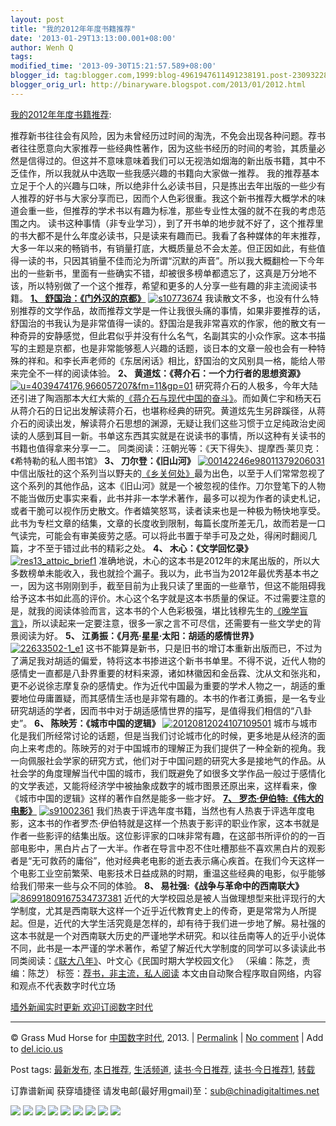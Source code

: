 ```yaml
---
layout: post
title: "我的2012年年度书籍推荐"
date: '2013-01-29T13:13:00.001+08:00'
author: Wenh Q
tags:
modified_time: '2013-09-30T15:21:57.589+08:00'
blogger_id: tag:blogger.com,1999:blog-4961947611491238191.post-2309322817814956036
blogger_orig_url: http://binaryware.blogspot.com/2013/01/2012.html
---
```

[我的2012年年度书籍推荐](http://feedproxy.google.com/~r/chinagfwblog/~3/Xp8pV8UWLfI/):


推荐新书往往会有风险，因为未曾经历过时间的淘洗，不免会出现各种问题。荐书者往往愿意向大家推荐一些经典性著作，因为这些书经历的时间的考验，其质量必然是信得过的。但这并不意味意味着我们可以无视浩如烟海的新出版书籍，其中不乏佳作，所以我就从中选取一些我感兴趣的书籍向大家做一推荐。
我的推荐基本立足于个人的兴趣与口味，所以绝非什么必读书目，只是拣出去年出版的一些少有人推荐的好书与大家分享而已，因而个人色彩很重。我这个新书推荐大概学术的味道会重一些，但推荐的学术书以有趣为标准，那些专业性太强的就不在我的考虑范围之内。
读书这种事情（非专业学习），到了开书单的地步就不好了，这个推荐里的书大都不是什么年度必读书，只是读来有趣而已。我看了各种媒体的年末推荐，大多一年以来的畅销书，有销量打底，大概质量总不会太差。但正因如此，有些值得一读的书，只因其销量不佳而沦为所谓“沉默的声音”。所以我大概翻检一下今年出的一些新书，里面有一些确实不错，却被很多榜单都遗忘了，这真是万分地不该，所以特别做了一个这个推荐，希望和更多的人分享一些有趣的非主流阅读书籍。
**[1、
舒国治：《门外汉的京都》](http://ishare.iask.sina.com.cn/f/16817067.html)**
[![s10773674](http://ibeidou.net/wp-content/uploads/2013/01/s10773674-178x250.jpg)](http://ibeidou.net/?attachment_id=29296)
我读散文不多，也没有什么特别推荐的文学作品，故而推荐文学是一件让我很头痛的事情，如果非要推荐的话，舒国治的书我认为是非常值得一读的。舒国治是我非常喜欢的作家，他的散文有一种奇异的安静感觉，但此君似乎并没有什么名气，名副其实的小众作家。这本书描写的主题是京都，也是非常能够惹人兴趣的话题，谈日本的文章一般也会有一种特殊的祥和。和李长声老师的《东居闲话》相比，舒国治的文风别具一格，能给人带来完全不一样的阅读体验。
**2、 黄道炫：《蒋介石：一个力行者的思想资源》**
[![u=4039474176,966057207&fm=11&gp=01](http://ibeidou.net/wp-content/uploads/2013/01/u4039474176966057207fm11gp01-167x250.jpg)](http://ibeidou.net/?attachment_id=29297)
研究蒋介石的人极多，今年大陆还引进了陶涵那本大红大紫的[《蒋介石与现代中国的奋斗》](http://ishare.iask.sina.com.cn/f/20791089.html)。而如黄仁宇和杨天石从蒋介石的日记出发解读蒋介石，也堪称经典的研究。黄道炫先生另辟蹊径，从蒋介石的阅读出发，解读蒋介石思想的渊源，无疑让我们这些习惯于立足纯政治史阅读的人感到耳目一新。书单这东西其实就是在说读书的事情，所以这种有关读书的书籍也值得拿来分享一二。
同类阅读：汪朝光等：《天下得失》、提摩西·莱贝克：《希特勒的私人图书馆》
**3、 刀尔登：《旧山河》**
[![00142246e98011379206031](http://ibeidou.net/wp-content/uploads/2013/01/00142246e98011379206031-178x250.jpg)](http://ibeidou.net/?attachment_id=29298)
中信出版社的这个系列当以野夫的[《乡关何处》](http://ishare.iask.sina.com.cn/f/25328819.html)最为出色，以至于人们常常忽视了这个系列的其他作品，这本《旧山河》就是一个被忽视的佳作。刀尔登笔下的人物不能当做历史事实来看，此书并非一本学术著作，最多可以视为作者的读史札记，或者干脆可以视作历史散文。作者嬉笑怒骂，读者读来也是一种极为畅快地享受。此书为专栏文章的结集，文章的长度收到限制，每篇长度所差无几，故而若是一口气读完，可能会有审美疲劳之感。可以将此书置于举手可及之处，得闲时翻阅几篇，才不至于错过此书的精彩之处。
**4、 木心：《文学回忆录》**
[![res13_attpic_brief1](http://ibeidou.net/wp-content/uploads/2013/01/res13_attpic_brief1-225x250.jpg)](http://ibeidou.net/?attachment_id=29299)
准确地说，木心的这本书是2012年的末尾出版的，所以大多数榜单未能收入，我也就捡个漏子。我以为，此书当为2012年最优秀基本书之一，因为这书刚刚到手，截至目前为止我只读了里面的一些章节，但这不能阻碍我给予这本书如此高的评价。木心这个名字就是这本书质量的保证。不过需要注意的是，就我的阅读体验而言，这本书的个人色彩极强，堪比钱穆先生的[《晚学盲言》](http://ishare.iask.sina.com.cn/f/16183559.html)，所以读起来一定要注意，很多一家之言不可尽信，还需要有一些文学史的背景阅读为好。
**5、 江勇振：《月亮·星星·太阳：胡适的感情世界》**
[![22633502-1_e1](http://ibeidou.net/wp-content/uploads/2013/01/22633502-1_e1-150x150.jpg)](http://ibeidou.net/?attachment_id=29305)
这书不能算是新书，只是旧书的增订本重新出版而已，不过为了满足我对胡适的偏爱，特将这本书掺进这个新书书单里。不得不说，近代人物的感情史一直都是八卦界重要的材料来源，诸如林徽因和金岳霖、沈从文和张兆和，更不必说徐志摩复杂的感情史。作为近代中国最为重要的学术人物之一，胡适的重要地位毋庸置疑，而其感情生活也是非常有趣的。本书的作者江勇振，是一名专业研究胡适的学者，因而书中对于胡适感情世界的描写，是值得我们相信的“八卦史”。
**6、 陈映芳：《城市中国的逻辑》**
[![20120812024107109501](http://ibeidou.net/wp-content/uploads/2013/01/20120812024107109501-150x150.jpg)](http://ibeidou.net/?attachment_id=29306)
城市与城市化是我们所经常讨论的话题，但是当我们讨论城市化的时候，更多地是从经济的面向上来考虑的。陈映芳的对于中国城市的理解正为我们提供了一种全新的视角。我一向佩服社会学家的研究方式，他们对于中国问题的研究大多是接地气的作品。从社会学的角度理解当代中国的城市，我们既避免了如很多文学作品一般过于感情化的文学表述，又能将经济学中被抽象成数字的城市图景还原出来，这样看来，像《城市中国的逻辑》这样的著作自然是能多一些才好。
[**7、
罗杰·伊伯特:《伟大的电影》**](http://ishare.iask.sina.com.cn/f/25091826.html)
[![s91002361](http://ibeidou.net/wp-content/uploads/2013/01/s91002361-150x150.jpg)](http://ibeidou.net/?attachment_id=29307)
我们热衷于评选年度书籍，当然也有人热衷于评选年度电影，这本书的作者罗杰·伊伯特就是这样一个热衷于影评的职业作家，这本书就是作者一些影评的结集出版。这位影评家的口味非常有趣，在这部书所评价的的一百部电影中，黑白片占了一大半。作者在导言中忍不住吐槽那些不喜欢黑白片的观影者是“无可救药的庸俗”，他对经典老电影的逝去表示痛心疾首。在我们今天这样一个电影工业空前繁荣、电影技术日益成熟的时期，重温这些经典的电影，似乎能够给我们带来一些与众不同的体验。
**8、 易社强:《战争与革命中的西南联大》**
[![86991809167534737381](http://ibeidou.net/wp-content/uploads/2013/01/86991809167534737381-150x150.jpg)](http://ibeidou.net/?attachment_id=29308)
近代的大学校园总是被人当做理想型来批评现行的大学制度，尤其是西南联大这样一个近乎近代教育史上的传奇，更是常常为人所提起。但是，近代的大学生活究竟是怎样的，却有待于我们进一步地了解。易社强的这本书就是一个对西南联大历史的严谨地学术研究。和以往岳南等人的近乎小说体不同，此书是一本严谨的学术著作，希望了解近代大学制度的同学可以多读读此书
同类阅读：[《联大八年》](http://ishare.iask.sina.com.cn/f/23809709.html)、叶文心《民国时期大学校园文化》
（采编：陈芝，责编：陈芝）
标签：[荐书，非主流，私人阅读](http://ibeidou.net/?tag=%E8%8D%90%E4%B9%A6%EF%BC%8C%E9%9D%9E%E4%B8%BB%E6%B5%81%EF%BC%8C%E7%A7%81%E4%BA%BA%E9%98%85%E8%AF%BB "荐书，非主流，私人阅读")
本文由自动聚合程序取自网络，内容和观点不代表数字时代立场

[墙外新闻实时更新 欢迎订阅数字时代](http://eepurl.com/mstlf)









* * * * *

© Grass Mud Horse for [中国数字时代](https://meilizhongguo.biz/chinese),
2013. |
[Permalink](https://meilizhongguo.biz/chinese/2013/01/%e6%88%91%e7%9a%842012%e5%b9%b4%e5%b9%b4%e5%ba%a6%e4%b9%a6%e7%b1%8d%e6%8e%a8%e8%8d%90/)
|
[No
comment](https://meilizhongguo.biz/chinese/2013/01/%e6%88%91%e7%9a%842012%e5%b9%b4%e5%b9%b4%e5%ba%a6%e4%b9%a6%e7%b1%8d%e6%8e%a8%e8%8d%90/#comments)
|
Add to
[del.icio.us](http://del.icio.us/post?url=https://meilizhongguo.biz/chinese/2013/01/%e6%88%91%e7%9a%842012%e5%b9%b4%e5%b9%b4%e5%ba%a6%e4%b9%a6%e7%b1%8d%e6%8e%a8%e8%8d%90/&title=%E6%88%91%E7%9A%842012%E5%B9%B4%E5%B9%B4%E5%BA%A6%E4%B9%A6%E7%B1%8D%E6%8E%A8%E8%8D%90)


Post tags:
[最新发布](https://meilizhongguo.biz/chinese/tag/%e6%9c%80%e6%96%b0%e5%8f%91%e5%b8%83/?category=10466),
[本日推荐](https://meilizhongguo.biz/chinese/tag/%e6%9c%ac%e6%97%a5%e6%8e%a8%e8%8d%90/?category=10466),
[生活频道](https://meilizhongguo.biz/chinese/tag/%e7%94%9f%e6%b4%bb%e9%a2%91%e9%81%93/?category=10466),
[读书·今日推荐](https://meilizhongguo.biz/chinese/tag/%e8%af%bb%e4%b9%a6%c2%b7%e4%bb%8a%e6%97%a5%e6%8e%a8%e8%8d%90/?category=10466),
[读书·今日推荐1](https://meilizhongguo.biz/chinese/tag/%e8%af%bb%e4%b9%a6%c2%b7%e4%bb%8a%e6%97%a5%e6%8e%a8%e8%8d%901/?category=10466),
[转载](https://meilizhongguo.biz/chinese/tag/%e8%bd%ac%e8%bd%bd/?category=10466)

订靠谱新闻 获穿墙捷径
请发电邮(最好用gmail)至：sub@chinadigitaltimes.net



[![](http://feeds.feedburner.com/~ff/chinagfwblog?d=yIl2AUoC8zA)](http://feeds.feedburner.com/~ff/chinagfwblog?a=Xp8pV8UWLfI:27G8ee9uJh4:yIl2AUoC8zA)
[![](http://feeds.feedburner.com/~ff/chinagfwblog?i=Xp8pV8UWLfI:27G8ee9uJh4:-BTjWOF_DHI)](http://feeds.feedburner.com/~ff/chinagfwblog?a=Xp8pV8UWLfI:27G8ee9uJh4:-BTjWOF_DHI)
[![](http://feeds.feedburner.com/~ff/chinagfwblog?i=Xp8pV8UWLfI:27G8ee9uJh4:F7zBnMyn0Lo)](http://feeds.feedburner.com/~ff/chinagfwblog?a=Xp8pV8UWLfI:27G8ee9uJh4:F7zBnMyn0Lo)
[![](http://feeds.feedburner.com/~ff/chinagfwblog?i=Xp8pV8UWLfI:27G8ee9uJh4:V_sGLiPBpWU)](http://feeds.feedburner.com/~ff/chinagfwblog?a=Xp8pV8UWLfI:27G8ee9uJh4:V_sGLiPBpWU)
[![](http://feeds.feedburner.com/~ff/chinagfwblog?d=qj6IDK7rITs)](http://feeds.feedburner.com/~ff/chinagfwblog?a=Xp8pV8UWLfI:27G8ee9uJh4:qj6IDK7rITs)
[![](http://feeds.feedburner.com/~ff/chinagfwblog?d=l6gmwiTKsz0)](http://feeds.feedburner.com/~ff/chinagfwblog?a=Xp8pV8UWLfI:27G8ee9uJh4:l6gmwiTKsz0)
[![](http://feeds.feedburner.com/~ff/chinagfwblog?i=Xp8pV8UWLfI:27G8ee9uJh4:gIN9vFwOqvQ)](http://feeds.feedburner.com/~ff/chinagfwblog?a=Xp8pV8UWLfI:27G8ee9uJh4:gIN9vFwOqvQ)
[![](http://feeds.feedburner.com/~ff/chinagfwblog?d=TzevzKxY174)](http://feeds.feedburner.com/~ff/chinagfwblog?a=Xp8pV8UWLfI:27G8ee9uJh4:TzevzKxY174)
![](http://feeds.feedburner.com/~r/chinagfwblog/~4/Xp8pV8UWLfI)
